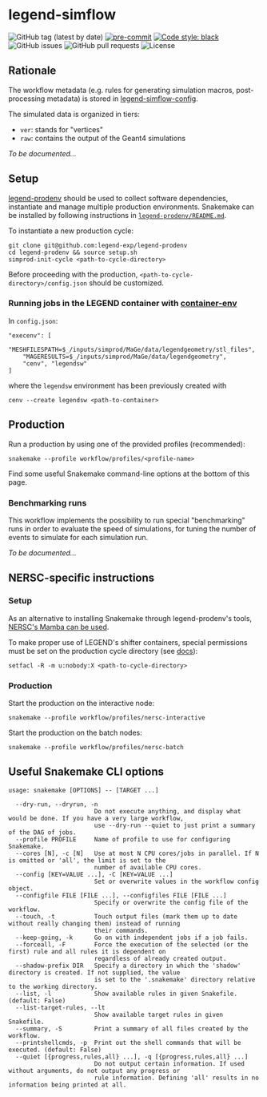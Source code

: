 # legend-simflow

![GitHub tag (latest by date)](https://img.shields.io/github/v/tag/legend-exp/legend-simflow?logo=git)
[![pre-commit](https://img.shields.io/badge/pre--commit-enabled-brightgreen?logo=pre-commit&logoColor=white)](https://github.com/pre-commit/pre-commit)
[![Code style: black](https://img.shields.io/badge/code%20style-black-000000.svg)](https://github.com/psf/black)
![GitHub issues](https://img.shields.io/github/issues/legend-exp/legend-simflow?logo=github)
![GitHub pull requests](https://img.shields.io/github/issues-pr/legend-exp/legend-simflow?logo=github)
![License](https://img.shields.io/github/license/legend-exp/legend-simflow)

## Rationale

The workflow metadata (e.g. rules for generating simulation macros,
post-processing metadata) is stored in
[legend-simflow-config](https://github.com/legend-exp/legend-simflow-config).

The simulated data is organized in tiers:

- `ver`: stands for "vertices"
- `raw`: contains the output of the Geant4 simulations

*To be documented...*

## Setup

[legend-prodenv](https://github.com/legend-exp/legend-prodenv) should be used
to collect software dependencies, instantiate and manage multiple production
environments. Snakemake can be installed by following instructions in
[`legend-prodenv/README.md`](https://github.com/legend-exp/legend-prodenv).

To instantiate a new production cycle:

```
git clone git@github.com:legend-exp/legend-prodenv
cd legend-prodenv && source setup.sh
simprod-init-cycle <path-to-cycle-directory>
```

Before proceeding with the production, `<path-to-cycle-directory>/config.json`
should be customized.

### Running jobs in the LEGEND container with [container-env](https://github.com/oschulz/container-env)

In `config.json`:
```
"execenv": [
    "MESHFILESPATH=$_/inputs/simprod/MaGe/data/legendgeometry/stl_files",
    "MAGERESULTS=$_/inputs/simprod/MaGe/data/legendgeometry",
    "cenv", "legendsw"
]
```
where the `legendsw` environment has been previously created with
```
cenv --create legendsw <path-to-container>
```

## Production

Run a production by using one of the provided profiles (recommended):
```
snakemake --profile workflow/profiles/<profile-name>
```
Find some useful Snakemake command-line options at the bottom of this page.

### Benchmarking runs

This workflow implements the possibility to run special "benchmarking" runs in
order to evaluate the speed of simulations, for tuning the number of events to
simulate for each simulation run.

*To be documented...*

## NERSC-specific instructions

### Setup

As an alternative to installing Snakemake through legend-prodenv's tools,
[NERSC's Mamba can be
used](https://docs.nersc.gov/jobs/workflow/snakemake/#building-an-environment-containing-snakemake).

To make proper use of LEGEND's shifter containers, special permissions must be
set on the production cycle directory (see
[docs](https://docs.nersc.gov/development/shifter/faq-troubleshooting/#invalid-volume-map)):
```
setfacl -R -m u:nobody:X <path-to-cycle-directory>
```

### Production

Start the production on the interactive node:
```
snakemake --profile workflow/profiles/nersc-interactive
```

Start the production on the batch nodes:
```
snakemake --profile workflow/profiles/nersc-batch
```

## Useful Snakemake CLI options

```
usage: snakemake [OPTIONS] -- [TARGET ...]

  --dry-run, --dryrun, -n
                        Do not execute anything, and display what would be done. If you have a very large workflow,
                        use --dry-run --quiet to just print a summary of the DAG of jobs.
  --profile PROFILE     Name of profile to use for configuring Snakemake.
  --cores [N], -c [N]   Use at most N CPU cores/jobs in parallel. If N is omitted or 'all', the limit is set to the
                        number of available CPU cores.
  --config [KEY=VALUE ...], -C [KEY=VALUE ...]
                        Set or overwrite values in the workflow config object.
  --configfile FILE [FILE ...], --configfiles FILE [FILE ...]
                        Specify or overwrite the config file of the workflow.
  --touch, -t           Touch output files (mark them up to date without really changing them) instead of running
                        their commands.
  --keep-going, -k      Go on with independent jobs if a job fails.
  --forceall, -F        Force the execution of the selected (or the first) rule and all rules it is dependent on
                        regardless of already created output.
  --shadow-prefix DIR   Specify a directory in which the 'shadow' directory is created. If not supplied, the value
                        is set to the '.snakemake' directory relative to the working directory.
  --list, -l            Show available rules in given Snakefile. (default: False)
  --list-target-rules, --lt
                        Show available target rules in given Snakefile.
  --summary, -S         Print a summary of all files created by the workflow.
  --printshellcmds, -p  Print out the shell commands that will be executed. (default: False)
  --quiet [{progress,rules,all} ...], -q [{progress,rules,all} ...]
                        Do not output certain information. If used without arguments, do not output any progress or
                        rule information. Defining 'all' results in no information being printed at all.
```
